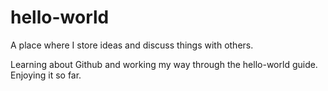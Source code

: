 # hello-world
A place where I store ideas and discuss things with others.

Learning about Github and working my way through the hello-world guide. 
Enjoying it so far.
